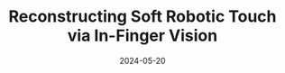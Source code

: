 ---
title: "Reconstructing Soft Robotic Touch via In-Finger Vision"
collection: publications
permalink: /publication/guo2024reconstructing
excerpt: '<b><Selected as the Cover Article for the September 2024 Issue</b>'
date: 2024-05-20
venue: 'Advanced Intelligent Systems'
paperurl: '/files/pdf/publication/guo2024reconstructing.pdf'
link: 'https://doi.org/10.1002/aisy.202400022'
#code: 'https://doi.org/10.7910/DVN/VUY8UI'
github: 'https://github.com/ancorasir/VisualPropModel'
citation: '<b><i>Ning Guo</i></b>, Xudong Han, Shuqiao Zhong, Zhiyuan Zhou, Jian Lin, Fang Wan* and Chaoyang Song*. &quot;Reconstructing Soft Robotic Touch via In-Finger Vision.&quot; <i>Advanced Intelligent Systems, 2024.</i> doi:https://doi.org/10.1002/aisy.202400022'
---
